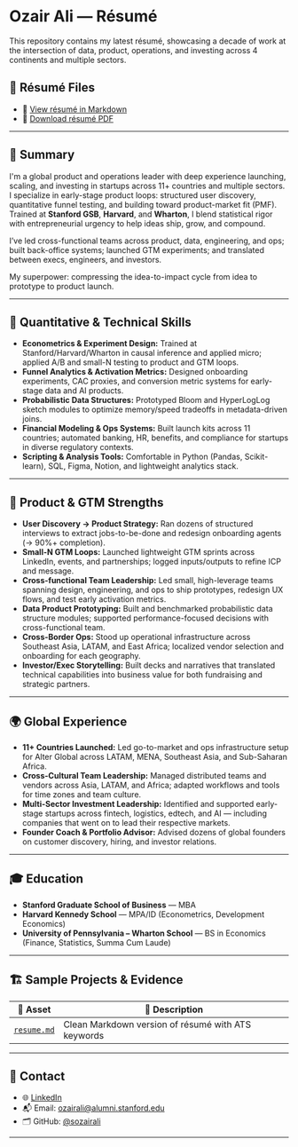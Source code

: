 # Ozair Ali — Résumé

This repository contains my latest résumé, showcasing a decade of work at the intersection of data, product, operations, and investing across 4 continents and multiple sectors.

## 📄 Résumé Files

- 📝 [View résumé in Markdown](./resume.md)
- 📄 [Download résumé PDF](./resume.pdf) 

---

## 🧠 Summary

I'm a global product and operations leader with deep experience launching, scaling, and investing in startups across 11+ countries and multiple sectors. I specialize in early-stage product loops: structured user discovery, quantitative funnel testing, and building toward product-market fit (PMF). Trained at **Stanford GSB**, **Harvard**, and **Wharton**, I blend statistical rigor with entrepreneurial urgency to help ideas ship, grow, and compound.

I’ve led cross-functional teams across product, data, engineering, and ops; built back-office systems; launched GTM experiments; and translated between execs, engineers, and investors.

My superpower: compressing the idea-to-impact cycle from idea to prototype to product launch.

---

## 🧮 Quantitative & Technical Skills

- **Econometrics & Experiment Design:** Trained at Stanford/Harvard/Wharton in causal inference and applied micro; applied A/B and small-N testing to product and GTM loops.
- **Funnel Analytics & Activation Metrics:** Designed onboarding experiments, CAC proxies, and conversion metric systems for early-stage data and AI products.
- **Probabilistic Data Structures:** Prototyped Bloom and HyperLogLog sketch modules to optimize memory/speed tradeoffs in metadata-driven joins.
- **Financial Modeling & Ops Systems:** Built launch kits across 11 countries; automated banking, HR, benefits, and compliance for startups in diverse regulatory contexts.
- **Scripting & Analysis Tools:** Comfortable in Python (Pandas, Scikit-learn), SQL, Figma, Notion, and lightweight analytics stack.

---

## 🚀 Product & GTM Strengths

- **User Discovery → Product Strategy:** Ran dozens of structured interviews to extract jobs-to-be-done and redesign onboarding agents (→ 90%+ completion).
- **Small-N GTM Loops:** Launched lightweight GTM sprints across LinkedIn, events, and partnerships; logged inputs/outputs to refine ICP and message.
- **Cross-functional Team Leadership:** Led small, high-leverage teams spanning design, engineering, and ops to ship prototypes, redesign UX flows, and test early activation metrics.
- **Data Product Prototyping:** Built and benchmarked probabilistic data structure modules; supported performance-focused decisions with cross-functional team.
- **Cross-Border Ops:** Stood up operational infrastructure across Southeast Asia, LATAM, and East Africa; localized vendor selection and onboarding for each geography.
- **Investor/Exec Storytelling:** Built decks and narratives that translated technical capabilities into business value for both fundraising and strategic partners.

---

## 🌍 Global Experience

- **11+ Countries Launched:** Led go-to-market and ops infrastructure setup for Alter Global across LATAM, MENA, Southeast Asia, and Sub-Saharan Africa.
- **Cross-Cultural Team Leadership:** Managed distributed teams and vendors across Asia, LATAM, and Africa; adapted workflows and tools for time zones and team culture.
- **Multi-Sector Investment Leadership:** Identified and supported early-stage startups across fintech, logistics, edtech, and AI — including companies that went on to lead their respective markets.  
- **Founder Coach & Portfolio Advisor:** Advised dozens of global founders on customer discovery, hiring, and investor relations.

---

## 🎓 Education

- **Stanford Graduate School of Business** — MBA  
- **Harvard Kennedy School** — MPA/ID (Econometrics, Development Economics)  
- **University of Pennsylvania – Wharton School** — BS in Economics (Finance, Statistics, Summa Cum Laude)

---

## 🏗 Sample Projects & Evidence

| 📂 Asset | 📌 Description |
|---------|----------------|
| [`resume.md`](./resume.md) | Clean Markdown version of résumé with ATS keywords |

---

## 🔗 Contact

- 🌐 [LinkedIn](https://linkedin.com/in/ozairali)  
- 📬 Email: ozairali@alumni.stanford.edu  
- 🗂 GitHub: [@sozairali](https://github.com/sozairali)

---
